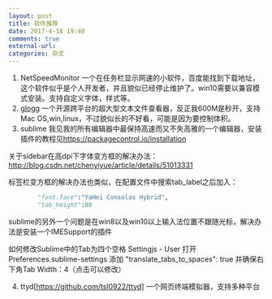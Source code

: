 ```yaml
---
layout: post
title: 软件推荐
date: 2017-4-18 19:40
comments: true
external-url:
categories: 杂文
---
```

1. NetSpeedMonitor
一个在任务栏显示网速的小软件，百度能找到下载地址，这个软件似乎是个人开发者，并且貌似已经停止维护了。win10需要以兼容模式安装。支持自定义字体，样式等。
2. [glogg](http://glogg.bonnefon.org/download.html)
一个开源跨平台的超大型文本文件查看器，反正我600M是秒开，支持Mac OS,win,linux，不过貌似长的不好看，可能是因为要控制体积。
3. sublime
我见我的所有编辑器中最保持高速而又不失高雅的一个编辑器，安装插件的教程见<https://packagecontrol.io/installation>

关于sidebar在高dpi下字体变方框的解决办法：<http://blog.csdn.net/chenyiyue/article/details/51013331>

标签栏变方框的解决办法也类似，在配置文件中搜索tab_label之后加入：

```python
        "font.face":"YaHei Consolas Hybrid",
        "tab_height":80
```

sublime的另外一个问题是在win8以及win10以上输入法位置不跟随光标，解决办法是安装一个IMESupport的插件

如何修改Sublime中的Tab为四个空格
Settingjs - User 打开 Preferences.sublime-settings
添加 "translate_tabs_to_spaces": true 
并确保右下角Tab Width：4（点击可以修改）

4. ttyd[https://github.com/tsl0922/ttyd]
一个网页终端模拟器，支持多种平台